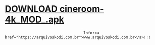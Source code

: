# <a href="https://www.mediafire.com/file/4j15kjqq6f40pvg/cineroom-4k_MOD_.apk/file">DOWNLOAD cineroom-4k_MOD_.apk</a>

                                       Info:<a href="https://arquivoskodi.com.br">www.arquivoskodi.com.br</a>!!!
                                       

</p>







